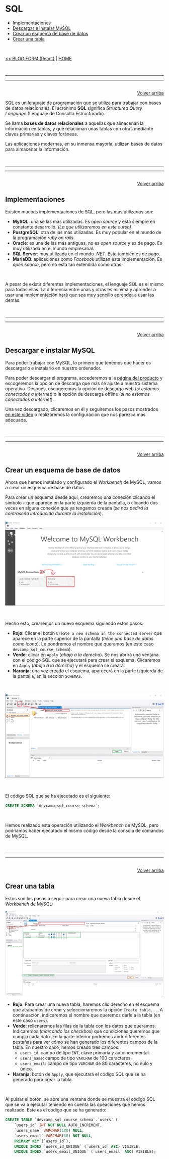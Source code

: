 # SQL

<div id="index"></div>

* [Implementaciones](#implementaciones)
* [Descargar e instalar MySQL](#descargar-e-instalar-mysql)
* [Crear un esquema de base de datos](#crear-un-esquema-de-base-de-datos)
* [Crear una tabla](#crear-una-tabla)

<br/>


[<< BLOG FORM (React)](../module_08-react/09_blog/37_blog_form.md#blog-form) | [HOME](../../README.md#devcamp)


<br/><hr/>
<hr/><br/>


<div align='right'>
    <a href='#index'>Volver arriba</a>
</div>


SQL es un lenguaje de programación que se utiliza para trabajar con bases de datos relacionales. El acrónimo **SQL** significa *Structured Query Language* (Lenguaje de Consulta Estructurado).

Se llama **bases de datos relacionales** a aquellas que almacenan la información en tablas, y que relacionan unas tablas con otras mediante claves primarias y claves foráneas.

Las aplicaciones modernas, en su inmensa mayoría, utilizan bases de datos para almacenar la información.


<br/><hr/>
<hr/><br/>


<div align='right'>
    <a href='#index'>Volver arriba</a>
</div>


## Implementaciones

Existen muchas implementaciones de SQL, pero las más utilizadas son:

* **MySQL**: una se las más utilizadas. Es *open source* y está siempre en constante desarrollo. *(La que utilizaremos en este curso)*
* **PostgreSQL**: otra de las más utilizadas. Es muy popular en el mundo de la programación *ruby on rails*.
* **Oracle**: es una de las más antiguas, no es *open source* y es de pago. Es muy utilizada en el mundo empresarial.
* **SQL Server**: muy utilizada en el mundo *.NET*. Esta también es de pago.
* **MariaDB**: aplicaciones como *Facebook* utilizan esta implementación. Es *open source*, pero no está tan extendida como otras.

<br/>

A pesar de existir diferentes implementaciones, el lenguaje SQL es el mismo para todas ellas. La diferencia entre unas y otras es mínima y aprender a usar una implementación hará que sea muy sencillo aprender a usar las demás.


<br/><hr/>
<hr/><br/>


<div align='right'>
    <a href='#index'>Volver arriba</a>
</div>


## Descargar e instalar MySQL

Para poder trabajar con MySQL, lo primero que tenemos que hacer es descargarlo e instalarlo en nuestro ordenador.

Para poder descargar el programa, accederemos a la [página del producto](https://dev.mysql.com/downloads/installer/) y escogeremos la opción de descarga que más se ajuste a nuestro sistema operativo. Después, escogeremos la opción de descarga web (*si estamos conectados a internet*) o la opción de descarga offline (*si no estamos conectados a internet*).

Una vez descargado, clicaremos en él y seguiremos los pasos mostrados [en este vídeo](https://www.youtube.com/watch?v=GIRcpjg-3Eg) o realizaremos la configuración que nos parezca más adecuada.


<br/><hr/>
<hr/><br/>


<div align='right'>
    <a href='#index'>Volver arriba</a>
</div>


## Crear un esquema de base de datos

Ahora que hemos instalado y configurado el *Workbench* de MySQL, vamos a crear un esquema de base de datos.

Para crear un esquema desde aquí, crearemos una conexión clicando el símbolo `+` que aparece en la parte izquierda de la pantalla, o clicando dos veces en alguna conexión que ya tengamos creada (*se nos pedirá la contraseña introducida durante la instalación*).

![00_mysql_home.jpg](./images/00_mysql_home.jpg)

<br/>

Hecho esto, crearemos un nuevo esquema siguiendo estos pasos:

* **Rojo**: Clicar el botón `Create a new schema in the connected server` que aparece en la parte superior de la pantalla (*tiene una base de datos como icono*). Le pondremos el nombre que queramos (en este caso `devcamp_sql_course_schema`).
* **Verde**: clicar en `Apply` (*abajo a la derecha*). Se nos abrirá una ventana con el código SQL que se ejecutará para crear el esquema. Clicaremos en `Apply` (*abajo a la derecha*) y el esquema se creará.
* **Naranja**: una vez creado el esquema, aparecerá en la parte izquierda de la pantalla, en la sección `SCHEMAS`.

<br/>

![01_create_schema.jpg](./images/01_create_schema.jpg)

<br/>

El código SQL que se ha ejecutado es el siguiente:

```sql
CREATE SCHEMA `devcamp_sql_course_schema`;
```

<br/>

Hemos realizado esta operación utilizando el *Workbench* de MySQL, pero podríamos haber ejecutado el mismo código desde la consola de comandos de MySQL.


<br/><hr/>
<hr/><br/>


<div align='right'>
    <a href='#index'>Volver arriba</a>
</div>


## Crear una tabla

Estos son los pasos a seguir para crear una nueva tabla desde el *Workbench* de MySQL:

![02_create_table.jpg](./images/02_create_table.jpg)

* **Rojo**: Para crear una nueva tabla, haremos clic derecho en el esquema que acabamos de crear y seleccionaremos la opción `Create table...`. A continuación, indicaremos el nombre que queremos darle a la tabla (en este caso `users`).
* **Verde**: rellenaremos las filas de la tabla con los datos que queramos. Indicaremos (*marcando los checkbox*) qué condiciones queremos que cumpla cada dato. En la parte inferior podremos abrir diferentes pestañas para ver cómo se han generado los diferentes campos de la tabla. En nuestro caso, hemos creado tres campos:
    * `users_id`: campo de tipo `INT`, clave primaria y autoincremental.
    * `users_name`: campo de tipo `VARCHAR` de 100 caracteres.
    * `users_email`: campo de tipo `VARCHAR` de 80 caracteres, no nulo y único.
* **Naranja**: botón de `Apply`, que ejecutará el código SQL que se ha generado para crear la tabla.

<br/>

Al pulsar el botón, se abre una ventana donde se muestra el código SQL que se va a ejecutar teniendo en cuenta las opeaciones que hemos realizado. Este es el código que se ha generado:

```sql
CREATE TABLE `devcamp_sql_course_schema`.`users` (
    `users_id` INT NOT NULL AUTO_INCREMENT,
    `users_name` VARCHAR(100) NULL,
    `users_email` VARCHAR(80) NOT NULL,
    PRIMARY KEY (`users_id`),
    UNIQUE INDEX `users_id_UNIQUE` (`users_id` ASC) VISIBLE,
    UNIQUE INDEX `users_email_UNIQUE` (`users_email` ASC) VISIBLE);
```